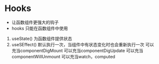# Hooks
- 让函数组件更强大的钩子
- hooks 只能在函数组件中使用

 1. useState() 为函数组件提供状态
 2. useSEffect() 默认执行一次，当组件中有状态变化时也会重新执行一次
    可以充当componentDigMount
    可以充当componentDigUpdate
    可以充当componentWillUnmount
    可以充当watch，computed